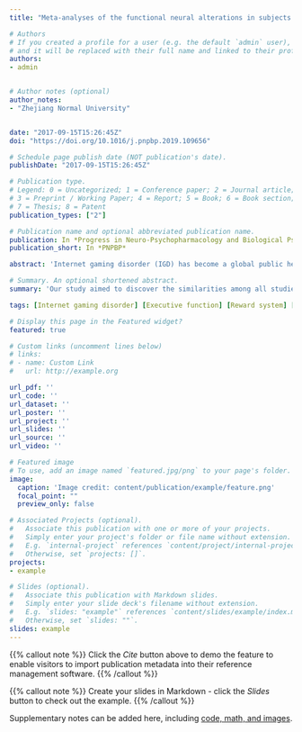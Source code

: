 ```yaml
---
title: "Meta-analyses of the functional neural alterations in subjects with Internet gaming disorder: Similarities and differences across different paradigms"

# Authors
# If you created a profile for a user (e.g. the default `admin` user), write the username (folder name) here 
# and it will be replaced with their full name and linked to their profile.
authors:
- admin


# Author notes (optional)
author_notes:
- "Zhejiang Normal University"


date: "2017-09-15T15:26:45Z"
doi: "https://doi.org/10.1016/j.pnpbp.2019.109656"

# Schedule page publish date (NOT publication's date).
publishDate: "2017-09-15T15:26:45Z"

# Publication type.
# Legend: 0 = Uncategorized; 1 = Conference paper; 2 = Journal article;
# 3 = Preprint / Working Paper; 4 = Report; 5 = Book; 6 = Book section;
# 7 = Thesis; 8 = Patent
publication_types: ["2"]

# Publication name and optional abbreviated publication name.
publication: In *Progress in Neuro-Psychopharmacology and Biological Psychiatry*
publication_short: In *PNPBP*

abstract: 'Internet gaming disorder (IGD) has become a global public health concern due to its increasing prevalence and potential negative consequences. Researchers have sought to identify which brain regions are associated with this disorder. However, inconsistent results have been reported among studies due to the heterogeneity of paradigms and subjects.The present research aimed to combine the results of individual studies to provide a more coherent and powerful explanation. By selecting 40 studies utilizing a qualified whole-brain analysis, we performed a comprehensive series of meta-analyses that employed seed-based d mapping. We divided the existing experimental paradigms into 3 categories: game-related cue-reactivity, executive control, and risk-reward-related decision-making tasks.We divided all studies into three subgroups according to their paradigms. In cue-reactivity tasks, patients with IGD exhibited significant hyperactivation in the bilateral precuneus and bilateral cingulate and significant hypoactivation in the insula, but there were no differences in the striatum. In executive control tasks, patients with IGD displayed significant hyperactivation in the right superior temporal gyrus, bilateral precuneus, bilateral cingulate, and insula and hypoactivation in the left inferior frontal gyrus. In risky decision-making paradigms, IGD patients exhibited significant hyperactivation in the left striatum, right inferior frontal gyrus, and insula and hypoactivation in the left superior frontal gyrus, left inferior frontal gyrus, and right precentral gyrus.'

# Summary. An optional shortened abstract.
summary: 'Our study aimed to discover the similarities among all studies and to explore the uniqueness of the different paradigms. This study further confirmed the critical role of reward circuitry and executive control circuitry in IGD but not under all conditions.'

tags: [Internet gaming disorder] [Executive function] [Reward system] [fMRI] [Meta-analysis]

# Display this page in the Featured widget?
featured: true

# Custom links (uncomment lines below)
# links: 
# - name: Custom Link
#   url: http://example.org

url_pdf: ''
url_code: ''
url_dataset: ''
url_poster: ''
url_project: ''
url_slides: ''
url_source: ''
url_video: ''

# Featured image
# To use, add an image named `featured.jpg/png` to your page's folder. 
image:
  caption: 'Image credit: content/publication/example/feature.png'
  focal_point: ""
  preview_only: false

# Associated Projects (optional).
#   Associate this publication with one or more of your projects.
#   Simply enter your project's folder or file name without extension.
#   E.g. `internal-project` references `content/project/internal-project/index.md`.
#   Otherwise, set `projects: []`.
projects:
- example

# Slides (optional).
#   Associate this publication with Markdown slides.
#   Simply enter your slide deck's filename without extension.
#   E.g. `slides: "example"` references `content/slides/example/index.md`.
#   Otherwise, set `slides: ""`.
slides: example
---
```


{{% callout note %}}
Click the *Cite* button above to demo the feature to enable visitors to import publication metadata into their reference management software.
{{% /callout %}}

{{% callout note %}}
Create your slides in Markdown - click the *Slides* button to check out the example.
{{% /callout %}}

Supplementary notes can be added here, including [code, math, and images](https://wowchemy.com/docs/writing-markdown-latex/).

